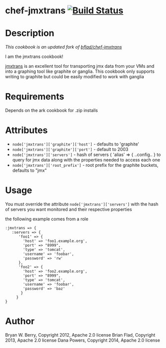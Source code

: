 # chef-jmxtrans [![Build Status](https://secure.travis-ci.org/dpkp/chef-jmxtrans.png?branch=master)](http://travis-ci.org/dpkp/chef-jmxtrans)

Description
===========

_This cookbook is an updated fork of [bflad/chef-jmxtrans](https://github.com/bflad/chef-jmxtrans)_

I am the jmxtrans cookbook!

[jmxtrans](https://github.com/jmxtrans/jmxtrans) is an excellent tool
for transporting jmx data from your VMs and into a graphing tool like
graphite or ganglia. This cookbook only supports writing to graphite
but could be easily modified to work with ganglia


Requirements
============

Depends on the ark cookbook for .zip installs

Attributes
==========

* `node['jmxtrans']['graphite']['host']` - defaults to 'graphite'
* `node['jmxtrans']['graphite']['port']` - default to 2003
* `node['jmxtrans']['servers']` - hash of servers { 'alias' => { ..config.. }
  to query for jmx data along with the properties needed to access each one
* `node['jmxtrans']['root_prefix']` - root prefix for the graphite
  buckets, defaults to "jmx"
  

Usage
=====

You must override the attribute `node['jmxtrans']['servers']` with the
hash of servers you want monitored and their respective properties

the following example comes from a role

```
:jmxtrans => {
   :servers => {
      'foo1' => {
        'host' => 'foo1.example.org',
        'port' => "8999",
        'type' => 'tomcat',
        'username' => 'foobar',
        'password' => 'rw'
      },
      'foo2' => {
        'host' => 'foo2.example.org',
        'port' => "8999",
        'type' => 'tomcat',
        'username' => 'foobar',
        'password' => 'baz'
       }
     }
}
```

Author
======

Bryan W. Berry, Copyright 2012, Apache 2.0 license
Brian Flad, Copyright 2013, Apache 2.0 license
Dana Powers, Copyright 2014, Apache 2.0 license
